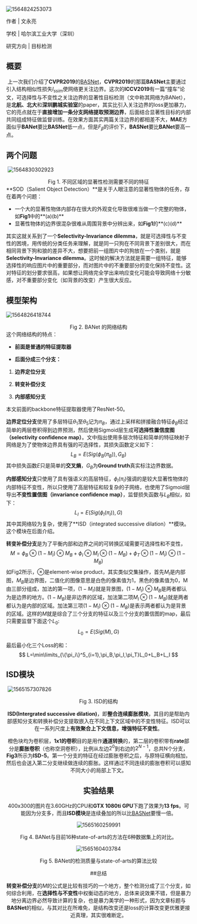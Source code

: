![1564824253073](https://cdn.jsdelivr.net/gh/ManWingloeng/pic_store@master//BANet.assets/1564824253073.png)

作者 | 文永亮

学校 | 哈尔滨工业大学（深圳）

研究方向 | 目标检测



## 概要

​	上一次我们介绍了**CVPR2019**的[BASNet](https://zhuanlan.zhihu.com/p/72063513)，**CVPR2019**的那篇**BASNet**主要通过引入结构相似性损失$l_{ssim}$使网络更关注边界。这次的**ICCV2019**有一篇“撞车”论文，可选择性与不变性之关注边界的显著性目标检测（文中称其网络为BANet），是**北航、北大**和**深圳鹏城实验室**的paper，其实比引入关注边界的loss更加暴力，它的亮点就在于**直接增加一条分支网络提取预测边界**，后面结合显著性目标的内部共同组成特征做监督训练。在效果方面其实两篇关注边界的都相差不大，**MAE**方面似乎**BANet**要比**BASNet**低一点，但是$F_\beta$的评价下，**BASNet**要比**BANet**要高一点。

## 两个问题

​	![1564830302923](https://cdn.jsdelivr.net/gh/ManWingloeng/pic_store@master//BANet.assets/1564830302923.png)

<center>Fig 1. 不同区域的显著性检测需要不同的特征</center>
**SOD（Salient Object Detection）**是关于人眼注意的显著性物体的任务，存在着两个问题：

- 一个大的显著性物体内部存在很大的外观变化导致很难当做一个完整的物体，如**Fig1**中的**(a)(b)**
- 显著性物体的边界很混杂很难从周围背景中分辨出来，如**Fig1**的**(c)(d)**

其实这就关系到了一个**Selectivity-Invariance dilemma**，就是可选择性与不变性的困境，用传统的分类任务来理解，就是同一只狗在不同背景下差别很大，而在相同背景下狗和狼的差异不大，想要把前一组图片中的狗放在一个类别，就是**Selectivity-Invariance dilemma**。这时候的解决方法就是需要一组特征，能够选择性的响应图片中的重要部分，而对图片中的不重要部分的变化保持不变性。这对特征的划分要求很高，如果想让网络完全学出来响应变化可能会导致网络十分敏感，对不重要部分变化（如背景的改变）产生很大反应。

## 模型架构

![1564826418744](https://cdn.jsdelivr.net/gh/ManWingloeng/pic_store@master//BANet.assets/BANet_mark.png)

<center>Fig 2. BANet 的网络结构</center>
这个网络结构的特点：

- **前面是普通的特征提取器**

- **后面分成三个分支：**
1. **边界定位分支**
  
2. **转变补偿分支**
  
3. **内部感知分支**


本文前面的backbone特征提取器使用了ResNet-50。

**边界定位分支**使用了多层特征$\theta_1$至$\theta_5$记为$\pi_B$，通过上采样和拼接融合特征$\phi_B$经过简单的两层卷积得到边界预测，然后使用Sigmoid层生成**可选择性置信度图（selectivity confidence map）**。文中指出使用多层次特征和简单的特征映射子网络是为了使物体边界具有强的可选择性，其损失函数定义如下：
$$
L_B=E(Sig(\phi_B(\pi_B)),G_B)
$$
其中损失函数$E$只是简单的**交叉熵**，$G_B$为**Ground truth**真实标注边界数据。

**内部感知分支**只使用了具有强语义的高层特征，$\phi_I(\pi_I)$强调的是较大显著性物体的内部特征不变性，所以只使用了高层特征和较复杂的子网络，也使用了Sigmoid层导出**不变性置信图（invariance confidence map）**，监督损失函数与$L_B$相似，如下：
$$
L_I=E(Sig(\phi_I(\pi_I)),G)
$$
其中其网络较为复杂，使用了**ISD（integrated successive dilation）**模块。这个模块在后面介绍。

**转变补偿分支**是为了平衡内部和边界之间的可转换区域需要可选择性和不变性，
$$
M=\phi_B\otimes(1-M_I)\otimes M_B+\phi_I\otimes M_I\otimes (1-M_B)+\phi_T\otimes(1-M_I)\otimes (1-M_B)
$$
如Fig2所示，$\otimes$是element-wise product，其实类似交集操作，首先$M_I$是内部图，$M_B$是边界图，二值化的图像意思是白色的像素值为1，黑色的像素值为0，M由三部分组成，加法的第一项，$(1-M_I)$就是背景图，$(1-M_I)\otimes M_B$是两者都认为是边界的地方。$(1-M_B)$是非边界的区域，加法第二项$M_I\otimes(1-M_B)$就是两者都认为是内部的区域。加法第三项$(1-M_I)\otimes(1-M_B)$是表示两者都认为是背景的区域。这样的$M$就是综合了三个分支的特征以及三个分支的置信图的map，最后只需要监督下面这个$L_0$:
$$
L_0=E(Sig(M),G)
$$

最后最小化三个Loss的和：
$$
L=\min\limits_{\{\pi_i\}^5_{i=1},\pi_B,\pi_I,\pi_T}L_0+L_B+L_I
$$

## ISD模块

​	                       ![1565157307826](https://cdn.jsdelivr.net/gh/ManWingloeng/pic_store@master//BANet.assets/1565157307826.png)

<center>Fig 3. ISD的结构

**ISD(Intergrated successive dilation)**，即**整合连续膨胀模块**，其目的是帮助内部感知分支和转换补偿分支提取嵌入在不同上下文区域中的不变性特征。ISD可以在一系列尺度上**有效聚合上下文信息，增强特征不变性**。

橙色块均为卷积层，**1x1的卷积**目的是用作**通道转换**的，第二层的卷积带有**rate**部分是**膨胀卷积**（也称空洞卷积），比例从左边$2^0$到右边的$2^{N-1}$，总共N个分支，**Fig3**所示为**ISD-5**。第一个分支的特征在经过膨胀卷积之后，与原特征横向相加，然后也会送入第二分支继续做连续的膨胀。这样通过不同连续的膨胀卷积可以感知不同大小的局部上下文。

## 实验结果

400x300的图片在3.60GHz的CPU和**GTX 1080ti GPU**下跑了效果为**13 fps**。可能因为分支多，而且**ISD模块**是连续叠加的所以比[BASNet](https://zhuanlan.zhihu.com/p/72063513)要慢一倍。

![1565160259991](https://cdn.jsdelivr.net/gh/ManWingloeng/pic_store@master//BANet.assets/1565160259991.png)

<center>Fig 4. BANet与目前16种state-of-arts的方法在6种数据集上的对比。
</center>

![1565160403784](https://cdn.jsdelivr.net/gh/ManWingloeng/pic_store@master//BANet.assets/1565160403784.png)

<center>Fig 5. BANet的检测质量与state-of-arts的算法比较

##总结

**转变补偿分支**的$M$的公式是比较有技巧的一个地方，整个检测分成了三个分支，如何综合利用，在**选择性与不变性**中权衡动态的地方，总体来说效果不错，但是暴力地分离边界必然导致计算的复杂，也是暴力美学的一种形式，因为文章标题与**BASNet**的相似，与其对比在所难免，是结构改变还是loss的计算改变更优雅更接近真理，其实很难断定。
